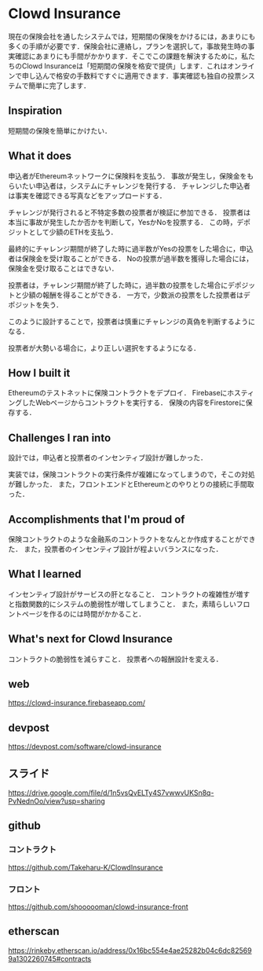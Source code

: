 # Clowd Insurance

現在の保険会社を通したシステムでは，短期間の保険をかけるには，あまりにも多くの手順が必要です．保険会社に連絡し，プランを選択して，事故発生時の事実確認にあまりにも手間がかかります．そこでこの課題を解決するために，私たちのClowd Insuranceは「短期間の保険を格安で提供」します．これはオンラインで申し込んで格安の手数料ですぐに適用できます．事実確認も独自の投票システムで簡単に完了します．

## Inspiration
短期間の保険を簡単にかけたい．

## What it does
申込者がEthereumネットワークに保険料を支払う．
事故が発生し，保険金をもらいたい申込者は，システムにチャレンジを発行する．
チャレンジした申込者は事実を確認できる写真などをアップロードする．

チャレンジが発行されると不特定多数の投票者が検証に参加できる．
投票者は本当に事故が発生したか否かを判断して，YesかNoを投票する．
この時，デポジットとして少額のETHを支払う．

最終的にチャレンジ期間が終了した時に過半数がYesの投票をした場合に，申込者は保険金を受け取ることができる．
Noの投票が過半数を獲得した場合には，保険金を受け取ることはできない．

投票者は，チャレンジ期間が終了した時に，過半数の投票をした場合にデポジットと少額の報酬を得ることができる．
一方で，少数派の投票をした投票者はデポジットを失う．

このように設計することで，投票者は慎重にチャレンジの真偽を判断するようになる．

投票者が大勢いる場合に，より正しい選択をするようになる．

## How I built it
Ethereumのテストネットに保険コントラクトをデプロイ．
FirebaseにホスティングしたWebページからコントラクトを実行する．
保険の内容をFirestoreに保存する．

## Challenges I ran into

設計では，申込者と投票者のインセンティブ設計が難しかった．

実装では，保険コントラクトの実行条件が複雑になってしまうので，そこの対処が難しかった．
また，フロントエンドとEthereumとのやりとりの接続に手間取った．

## Accomplishments that I'm proud of
保険コントラクトのような金融系のコントラクトをなんとか作成することができた．
また，投票者のインセンティブ設計が程よいバランスになった．

## What I learned
インセンティブ設計がサービスの肝となること．
コントラクトの複雑性が増すと指数関数的にシステムの脆弱性が増してしまうこと．
また，素晴らしいフロントページを作るのには時間がかかること．

## What's next for Clowd Insurance
コントラクトの脆弱性を減らすこと．
投票者への報酬設計を変える．

## web
https://clowd-insurance.firebaseapp.com/

## devpost
https://devpost.com/software/clowd-insurance

## スライド
https://drive.google.com/file/d/1n5vsQvELTy4S7vwwvUKSn8q-PvNednOo/view?usp=sharing

## github
### コントラクト
https://github.com/Takeharu-K/ClowdInsurance

### フロント
https://github.com/shoooooman/clowd-insurance-front


## etherscan
https://rinkeby.etherscan.io/address/0x16bc554e4ae25282b04c6dc825699a1302260745#contracts
